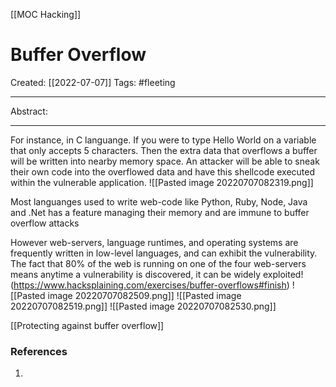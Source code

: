 [[MOC Hacking]]

# Buffer Overflow
Created:  [[2022-07-07]]
Tags: #fleeting 

---
Abstract:


---
For instance, in C languange. If you were to type Hello World on a variable that only accepts 5 characters. Then the extra data that overflows a buffer will be written into nearby memory space. An attacker will be able to sneak their own code into the overflowed data and have this shellcode executed within the vulnerable application. 
![[Pasted image 20220707082319.png]]


Most languanges used to write web-code like Python, Ruby, Node, Java and .Net has a feature managing their memory and are immune to buffer overflow attacks




However web-servers, language runtimes, and operating systems are frequently written in low-level languages, and can exhibit the vulnerability. The fact that 80% of the web is running on one of the four web-servers means anytime a vulnerability is discovered, it can be widely exploited!
(https://www.hacksplaining.com/exercises/buffer-overflows#finish)
![[Pasted image 20220707082509.png]]
![[Pasted image 20220707082519.png]]
![[Pasted image 20220707082530.png]]


[[Protecting against buffer overflow]]




### References
1. 